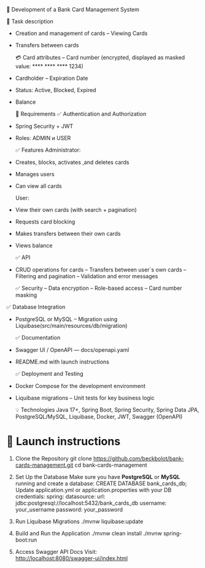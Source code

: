 🚀 Development of a Bank Card Management System

📝 Task description
- Creation and management of cards
– Viewing Cards
- Transfers between cards

  💳 Card attributes
– Card number (encrypted, displayed as masked value: **** **** **** 1234)
- Cardholder
– Expiration Date
- Status: Active, Blocked, Expired
- Balance

  🧾 Requirements
  ✅ Authentication and Authorization
- Spring Security + JWT
- Roles: ADMIN и USER

  ✅ Features
Administrator:
- Creates, blocks, activates ,and deletes cards
- Manages users
- Can view all cards

  User:
- View their own cards (with search + pagination)
- Requests card blocking
- Makes transfers between their own cards
- Views balance

  ✅ API
- CRUD operations for cards
– Transfers between user`s own cards
– Filtering and pagination
– Validation and error messages

  ✅ Security
– Data encryption
– Role-based access
– Card number masking

✅ Database Integration
- PostgreSQL or MySQL
– Migration using Liquibase(src/main/resources/db/migration)

  ✅ Documentation
- Swagger UI / OpenAPI — docs/openapi.yaml
- README.md with launch instructions

  ✅ Deployment and Testing
- Docker Compose for the development environment
- Liquibase migrations
– Unit tests for key business logic

  💡 Technologies
  Java 17+, Spring Boot, Spring Security, Spring Data JPA, PostgreSQL/MySQL, Liquibase, Docker, JWT, Swagger (OpenAPI)


# **🧾 Launch instructions**

1. Clone the Repository
git clone <https://github.com/beckbolot/bank-cards-management.git>
cd bank-cards-management

2. Set Up the Database
Make sure you have **PostgreSQL** or **MySQL** running and create a database:
CREATE DATABASE bank_cards_db;
Update application.yml or application.properties with your DB credentials:
spring:
datasource:
url: jdbc:postgresql://localhost:5432/bank_cards_db
username: your_username
password: your_password

3. Run Liquibase Migrations
./mvnw liquibase:update

4. Build and Run the Application
./mvnw clean install
./mvnw spring-boot:run

5. Access Swagger API Docs
Visit:  
<http://localhost:8080/swagger-ui/index.html>
